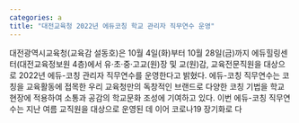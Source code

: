 ```yaml
---
categories: a
title: "대전교육청 2022년 에듀코칭 학교 관리자 직무연수 운영"
---
```

대전광역시교육청(교육감 설동호)은 10월 4일(화)부터 10월 28일(금)까지 에듀힐링센터(대전교육정보원 4층)에서 유&middot;초&middot;중&middot;고교(원)장 및 교(원)감, 교육전문직원을 대상으로 2022년 에듀-코칭 관리자 직무연수를 운영한다고 밝혔다. 에듀-코칭 직무연수는 코칭을 교육활동에 접목한 우리 교육청만의 독창적인 브랜드로 다양한 코칭 기법을 학교 현장에 적용하여 소통과 공감의 학교문화 조성에 기여하고 있다. 이번 에듀-코칭 직무연수는 지난 여름 교직원을 대상으로 운영된 데 이어 코로나19 장기화로 다